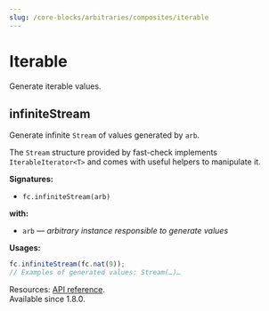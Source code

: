 ```yaml
---
slug: /core-blocks/arbitraries/composites/iterable
---
```


# Iterable

Generate iterable values.

## infiniteStream

Generate infinite `Stream` of values generated by `arb`.

The `Stream` structure provided by fast-check implements `IterableIterator<T>` and comes with useful helpers to manipulate it.

**Signatures:**

- `fc.infiniteStream(arb)`

**with:**

- `arb` — _arbitrary instance responsible to generate values_

**Usages:**

```js
fc.infiniteStream(fc.nat(9));
// Examples of generated values: Stream(…)…
```

Resources: [API reference](https://dubzzz.github.io/fast-check/api-reference/functions/infiniteStream.html).  
Available since 1.8.0.
